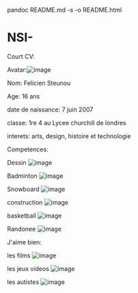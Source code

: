 pandoc README.md -s -o README.html
# NSI-
Court CV:

Avatar:![image](https://github.com/FelicienSteunou/NSI-/assets/146172415/6f37ecd8-c784-4a5d-8d31-667b31778278)

Nom: Felicien Steunou

Age: 16 ans

date de naissance: 7 juin 2007

classe: 1re 4 au Lycee churchill de londres

interets: arts, design, histoire et technologie

Competences:

Dessin
![image](https://github.com/FelicienSteunou/NSI-/assets/146172415/5d6738ab-600e-4744-90d2-a1d39ae267ea)

Badminton
![image](https://github.com/FelicienSteunou/NSI-/assets/146172415/b81beb85-cca9-48f9-9207-9212057012d6)

Snowboard
![image](https://github.com/FelicienSteunou/NSI-/assets/146172415/fa65786c-c4ea-495e-a20b-50a894b31865)

construction
![image](https://github.com/FelicienSteunou/NSI-/assets/146172415/dd2d6755-25c7-4caf-9476-6c93bc8a99b8)

basketball
![image](https://github.com/FelicienSteunou/NSI-/assets/146172415/0e913b21-88dc-4c1c-9d96-4ef2d8824a93)

Randonee
![image](https://github.com/FelicienSteunou/NSI-/assets/146172415/cdfb0f4b-abd8-4696-96bd-1911652884b4)

J'aime bien:

les films
![image](https://github.com/FelicienSteunou/NSI-/assets/146172415/61b72acb-d837-475a-ab4e-c212fa09c68c)

les jeux videos
![image](https://github.com/FelicienSteunou/NSI-/assets/146172415/994a495b-d221-4128-b489-1ff415f436ea)

les autistes
![image](https://github.com/FelicienSteunou/NSI-/assets/146172415/acd0ac04-fd92-4def-9ca2-1ccd405c4485)
